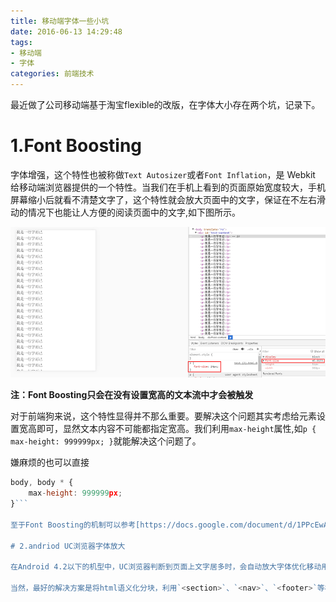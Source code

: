 ```yaml
---
title: 移动端字体一些小坑
date: 2016-06-13 14:29:48
tags:
- 移动端
- 字体
categories: 前端技术
---
```


最近做了公司移动端基于淘宝flexible的改版，在字体大小存在两个坑，记录下。

<!-- more -->

# 1.Font Boosting

字体增强，这个特性也被称做`Text Autosizer`或者`Font Inflation`，是 Webkit 给移动端浏览器提供的一个特性。当我们在手机上看到的页面原始宽度较大，手机屏幕缩小后就看不清楚文字了，这个特性就会放大页面中的文字，保证在不左右滑动的情况下也能让人方便的阅读页面中的文字,如下图所示。

![Font Boosting](/img/20160613.png)

**注：Font Boosting只会在没有设置宽高的文本流中才会被触发**

对于前端狗来说，这个特性显得并不那么重要。要解决这个问题其实考虑给元素设置宽高即可，显然文本内容不可能都指定宽高。我们利用`max-height`属性,如`p { max-height: 999999px; }`就能解决这个问题了。

嫌麻烦的也可以直接
```javascript
body, body * {
    max-height: 999999px;
}```

至于Font Boosting的机制可以参考[https://docs.google.com/document/d/1PPcEwAhXJJ1TQShor29KWB17KJJq7UJOM34oHwYP3Zg/edit?pref=2&pli=1](https://docs.google.com/document/d/1PPcEwAhXJJ1TQShor29KWB17KJJq7UJOM34oHwYP3Zg/edit?pref=2&pli=1 "Chromium's Text Autosizer")

# 2.andriod UC浏览器字体放大

在Android 4.2以下的机型中，UC浏览器判断到页面上文字居多时，会自动放大字体优化移动用户体验。这个尤其会出现在flexible写列表的情况下。可以通过`<meta name="wap-font-scale" content="no">`禁用掉这个优化。

当然，最好的解决方案是将html语义化分块，利用`<section>`、`<nav>`、`<footer>`等标签划分，这样字体一般都不会由于居多而放大。